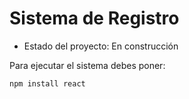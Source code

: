 <h1>Sistema de Registro</h1>

- Estado del proyecto: En construcción 

Para ejecutar el sistema debes poner:

```npm install react```
